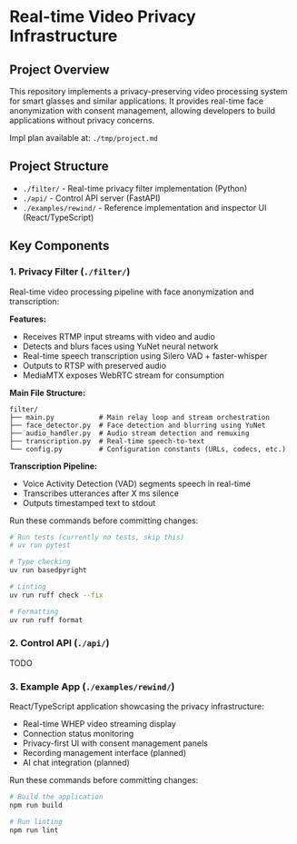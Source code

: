 # Real-time Video Privacy Infrastructure

## Project Overview

This repository implements a privacy-preserving video processing system for smart glasses and similar applications. It provides real-time face anonymization with consent management, allowing developers to build applications without privacy concerns.

Impl plan available at: `./tmp/project.md`

## Project Structure

- `./filter/` - Real-time privacy filter implementation (Python)
- `./api/` - Control API server (FastAPI)
- `./examples/rewind/` - Reference implementation and inspector UI (React/TypeScript)

## Key Components

### 1. Privacy Filter (`./filter/`)

Real-time video processing pipeline with face anonymization and transcription:

**Features:**
- Receives RTMP input streams with video and audio
- Detects and blurs faces using YuNet neural network
- Real-time speech transcription using Silero VAD + faster-whisper
- Outputs to RTSP with preserved audio
- MediaMTX exposes WebRTC stream for consumption

**Main File Structure:**
```
filter/
├── main.py           # Main relay loop and stream orchestration
├── face_detector.py  # Face detection and blurring using YuNet
├── audio_handler.py  # Audio stream detection and remuxing
├── transcription.py  # Real-time speech-to-text
└── config.py         # Configuration constants (URLs, codecs, etc.)
```

**Transcription Pipeline:**
- Voice Activity Detection (VAD) segments speech in real-time
- Transcribes utterances after X ms silence
- Outputs timestamped text to stdout

Run these commands before committing changes:

```bash
# Run tests (currently no tests, skip this)
# uv run pytest

# Type checking
uv run basedpyright

# Linting
uv run ruff check --fix

# Formatting
uv run ruff format
```

### 2. Control API (`./api/`)

TODO

### 3. Example App (`./examples/rewind/`)

React/TypeScript application showcasing the privacy infrastructure:

- Real-time WHEP video streaming display
- Connection status monitoring
- Privacy-first UI with consent management panels
- Recording management interface (planned)
- AI chat integration (planned)

Run these commands before committing changes:

```bash
# Build the application
npm run build

# Run linting
npm run lint
```
